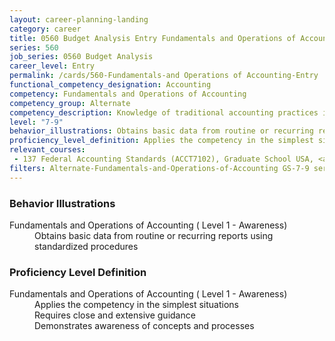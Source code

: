 ```yaml
---
layout: career-planning-landing
category: career
title: 0560 Budget Analysis Entry Fundamentals and Operations of Accounting
series: 560
job_series: 0560 Budget Analysis
career_level: Entry
permalink: /cards/560-Fundamentals-and Operations of Accounting-Entry
functional_competency_designation: Accounting
competency: Fundamentals and Operations of Accounting
competency_group: Alternate
competency_description: Knowledge of traditional accounting practices including accrual, obligations, and costs methods
level: "7-9"
behavior_illustrations: Obtains basic data from routine or recurring reports using standardized procedures
proficiency_level_definition: Applies the competency in the simplest situations ? Requires close and extensive guidance ? Demonstrates awareness of concepts and processes
relevant_courses: 
 - 137 Federal Accounting Standards (ACCT7102), Graduate School USA, <a href="https://www.graduateschool.edu/solr-search/content?keys=ACCT7102">https://www.graduateschool.edu/solr-search/content?keys=ACCT7102</a>
filters: Alternate-Fundamentals-and-Operations-of-Accounting GS-7-9 series-0560
---
```


<div class="desktop:grid-col-6 margin-y-205">
  <div class="border-top-05 bg-white padding-2 shadow-5 height-full members-hover border-1px border-gray-30 border-top-orange radius-lg">
    <h3>Behavior Illustrations</h3>
    <dl class="text-base"><dt>Fundamentals and Operations of Accounting ( Level 1 - Awareness)</dt><dd>Obtains basic data from routine or recurring reports using standardized procedures</dd></dl>
  </div>
</div>
<div class="desktop:grid-col-6 margin-y-205">
  <div class="border-top-05 bg-white padding-2 shadow-5 height-full members-hover border-1px border-gray-30 border-top-orange radius-lg">
    <h3>Proficiency Level Definition</h3>
    <dl class="text-base"><dt>Fundamentals and Operations of Accounting ( Level 1 - Awareness)</dt><dd>Applies the competency in the simplest situations </dd><dd> Requires close and extensive guidance </dd><dd> Demonstrates awareness of concepts and processes</dd></dl>
  </div>
</div>